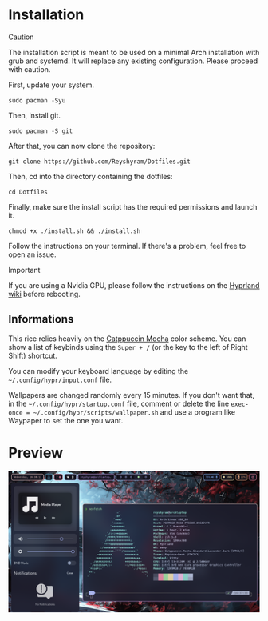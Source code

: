 
# Installation

>[!CAUTION]
>The installation script is meant to be used on a minimal Arch installation with grub and systemd. It will replace any existing configuration. Please proceed with caution.

First, update your system.
```
sudo pacman -Syu
```

Then, install git.
```
sudo pacman -S git
```

After that, you can now clone the repository:
```
git clone https://github.com/Reyshyram/Dotfiles.git
```

Then, cd into the directory containing the dotfiles:
```
cd Dotfiles
```

Finally, make sure the install script has the required permissions and launch it.
```
chmod +x ./install.sh && ./install.sh
```

Follow the instructions on your terminal. If there's a problem, feel free to open an issue.

>[!IMPORTANT]
>If you are using a Nvidia GPU, please follow the instructions on the [Hyprland wiki](https://wiki.hyprland.org/Nvidia/) before rebooting.



## Informations

This rice relies heavily on the [Catppuccin Mocha](https://github.com/catppuccin/catppuccin) color scheme.
You can show a list of keybinds using the `Super + /` (or the key to the left of Right Shift) shortcut.

You can modify your keyboard language by editing the `~/.config/hypr/input.conf` file.

Wallpapers are changed randomly every 15 minutes. If you don't want that, in the `~/.config/hypr/startup.conf` file, comment or delete the line `exec-once = ~/.config/hypr/scripts/wallpaper.sh` and use a program like Waypaper to set the one you want.

# Preview
![Preview](preview.png)